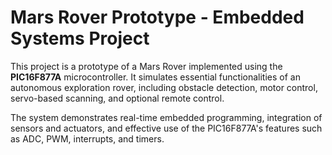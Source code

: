 # Mars Rover Prototype - Embedded Systems Project

This project is a prototype of a Mars Rover implemented using the **PIC16F877A** microcontroller. It simulates essential functionalities of an autonomous exploration rover, including obstacle detection, motor control, servo-based scanning, and optional remote control.

The system demonstrates real-time embedded programming, integration of sensors and actuators, and effective use of the PIC16F877A's features such as ADC, PWM, interrupts, and timers.

